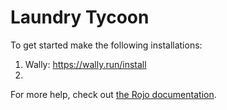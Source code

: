 # Laundry Tycoon
To get started make the following installations: 
1. Wally: https://wally.run/install
2. 
For more help, check out [the Rojo documentation](https://rojo.space/docs).
